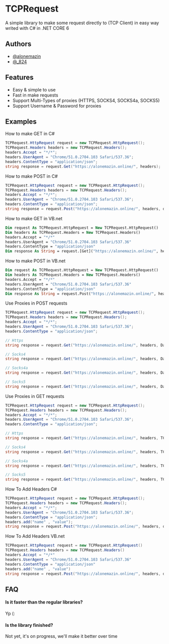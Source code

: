 
# TCPRequest

A simple library to make some request directly to (TCP Client) in easy way
writed with C# in .NET CORE 6

## Authors

- [@alonemazin](https://www.instagram.com/alonemazin/)
- [@_824](https://www.instagram.com/_824/)

## Features

- Easy & simple to use
- Fast in make requests
- Support Multi-Types of proxies (HTTPS, SOCKS4, SOCKS4a, SOCKS5)
- Support Username & Password for proxies


## Examples

How to make GET in C#
```csharp
TCPRequest.HttpRequest request = new TCPRequest.HttpRequest();
TCPRequest.Headers headers = new TCPRequest.Headers();
headers.Accept = "*/*";
headers.UserAgent = "Chrome/51.0.2704.103 Safari/537.36";
headers.ContentType = "application/json";
string response = request.Get("https://alonemazin.online/", headers);
```

How to make POST in C#
```csharp
TCPRequest.HttpRequest request = new TCPRequest.HttpRequest();
TCPRequest.Headers headers = new TCPRequest.Headers();
headers.Accept = "*/*";
headers.UserAgent = "Chrome/51.0.2704.103 Safari/537.36";
headers.ContentType = "application/json";
string response = request.Post("https://alonemazin.online/", headers, data);
```

How to make GET in VB.net
```vb
Dim request As TCPRequest.HttpRequest = New TCPRequest.HttpRequest()
Dim headers As TCPRequest.Headers = New TCPRequest.Headers()
headers.Accept = "*/*"
headers.UserAgent = "Chrome/51.0.2704.103 Safari/537.36"
headers.ContentType = "application/json"
Dim response As String = request.[Get]("https://alonemazin.online/", headers)
```

How to make POST in VB.net
```vb
Dim request As TCPRequest.HttpRequest = New TCPRequest.HttpRequest()
Dim headers As TCPRequest.Headers = New TCPRequest.Headers()
headers.Accept = "*/*"
headers.UserAgent = "Chrome/51.0.2704.103 Safari/537.36"
headers.ContentType = "application/json"
Dim response As String = request.Post("https://alonemazin.online/", headers, data)
```
Use Proxies in POST requests
```csharp
TCPRequest.HttpRequest request = new TCPRequest.HttpRequest();
TCPRequest.Headers headers = new TCPRequest.Headers();
headers.Accept = "*/*";
headers.UserAgent = "Chrome/51.0.2704.103 Safari/537.36";
headers.ContentType = "application/json";

// Https
string response = request.Get("https://alonemazin.online/", headers, Data, TCPRequest.Proxy.HttpsProxy("ip:port", "Username <!if Exist>", "Password <!if Exist>"));

// Socks4
string response = request.Get("https://alonemazin.online/", headers, Data, TCPRequest.Proxy.Socks4Proxy("ip:port", "Username <!if Exist>", "Password <!if Exist>"));

// Socks4a
string response = request.Get("https://alonemazin.online/", headers, Data, TCPRequest.Proxy.Socks4aProxy("ip:port", "Username <!if Exist>", "Password <!if Exist>"));

// Socks5
string response = request.Get("https://alonemazin.online/", headers, Data, TCPRequest.Proxy.Socks5Proxy("ip:port", "Username <!if Exist>", "Password <!if Exist>"));
```

Use Proxies in GET requests
```csharp
TCPRequest.HttpRequest request = new TCPRequest.HttpRequest();
TCPRequest.Headers headers = new TCPRequest.Headers();
headers.Accept = "*/*";
headers.UserAgent = "Chrome/51.0.2704.103 Safari/537.36";
headers.ContentType = "application/json";

// Https
string response = request.Get("https://alonemazin.online/", headers, TCPRequest.Proxy.HttpsProxy("ip:port"));

// Socks4
string response = request.Get("https://alonemazin.online/", headers, TCPRequest.Proxy.Socks4Proxy("ip:port"));

// Socks4a
string response = request.Get("https://alonemazin.online/", headers, TCPRequest.Proxy.Socks4aProxy("ip:port"));

// Socks5
string response = request.Get("https://alonemazin.online/", headers, TCPRequest.Proxy.Socks5Proxy("ip:port"));
```
How To Add Headers C#
```csharp
TCPRequest.HttpRequest request = new TCPRequest.HttpRequest();
TCPRequest.Headers headers = new TCPRequest.Headers();
headers.Accept = "*/*";
headers.UserAgent = "Chrome/51.0.2704.103 Safari/537.36";
headers.ContentType = "application/json";
headers.add("name" , "value");
string response = request.Post("https://alonemazin.online/", headers, data);
```
How To Add Headers VB.net
```csharp
TCPRequest.HttpRequest request = new TCPRequest.HttpRequest()
TCPRequest.Headers headers = new TCPRequest.Headers()
headers.Accept = "*/*"
headers.UserAgent = "Chrome/51.0.2704.103 Safari/537.36"
headers.ContentType = "application/json"
headers.add("name" , "value")
string response = request.Post("https://alonemazin.online/", headers, data)
```
## FAQ

#### Is it faster than the regular libraries?

Yp (:

#### Is the library finished?

Not yet, it's on progress, we'll make it better over time
